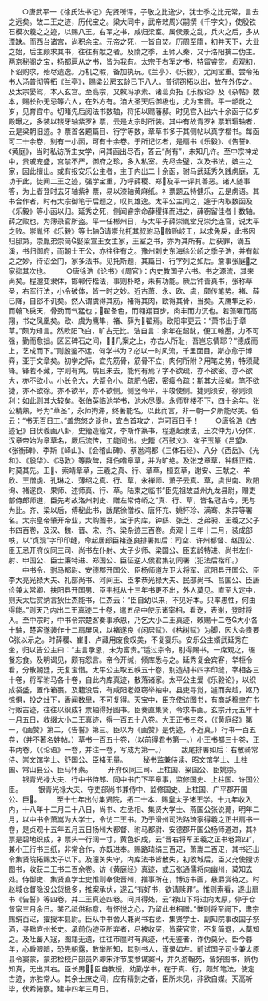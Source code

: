 <!-- { "loadSidebar": true } -->
　　○唐武平一《徐氏法书记》先贤所评，子敬之比逸少，犹士季之比元常，言去之远矣。故二王之迹，历代宝之。梁大同中，武帝敕周兴嗣撰《千字文》，使殷铁石模次羲之之迹，以赐八王。右军之书，咸归梁室。属侯景之乱，兵火之后，多从湮缺。而西台诸宫，尚积余宝。元帝之死，一皆自焚。历周至隋，初并天下，大业之始，后主颇求其书，往往有献之者。及隋之季，王师入秦，又于洛阳擒二伪主。两京秘阁之宝，扬都扈从之书，皆为我有。太宗于右军之书，特留睿赏。贞观初，下诏购求，殆尽遗逸。万机之暇，备加执玩。《兰亭》、《乐毅》，尤闻宝重。尝令拓书人汤普彻等拓《兰亭》，赐梁公房玄龄已下八人。普彻窃拓以出，故在外传之。及太宗晏驾，本入玄宫。至高宗，又敕冯承素、诸葛贞拓《乐毅论》及《杂帖》数本，赐长孙无忌等六人，在外方有。洎大圣天后御极也，尤为宝啬。平一龆龀之岁，见育宫中。切睹先后阅法书数轴，将拓以赐藩邸。时见宫入出六十余函于亿岁殿曝之，多装以镂牙轴紫罗衤票，云是太宗时所装。其中有故青罗衤票玳瑁轴者，云是梁朝旧迹。衤票首各题篇目、行字等数，章草书多于其侧帖以真字楷书。每函可二十余卷，别有一小函，可有十余卷。于所记忆者，是扇书《乐毅》、《告誓》、《黄庭》，当时私访所主女学，问其函出尽否，答云“尚有”，未知几许。至中宗神龙中，贵戚宠盛，宫禁不严，御府之珍，多入私室。先尽金璧，次及书法，嫔主之家，因此擅出。或有报安乐公主者，主于内出二十余函，驸马武延秀久践虏庭，无功于此，徒闻二王之迹，强学宝重，乃呼薛稷、郑及平一评其善恶。诸人随事答，为上者登时去牙轴紫衤票，易以漆轴黄麻纸。衤票题云特健乐，云是虏语。其书合作者，时有太宗御笔于后题之，叹其雄逸。太平公主闻之，遽于内取数函及《乐毅》等小函以归。延秀之死，侧闻睿宗命薛稷择而进之，薛窃留佳者十数轴。薛之败也，为簿录官所盗。平一任郴州日，与太平子薛崇胤堂兄崇允连官，说太平之败。崇胤怀《乐毅》等七轴请崇允托其叔驸马敬贻岐王，以求免戾，此书因归邸第。崇胤弟崇简娶梁宣王女主家，王室之书，亦为其所有。后获罪，谪五溪，书归御府，而朝士王公，亦往往有之。豫州刺史东海徐公峤之季子浩，并有献之之妙，待诏金门，家多法书。见托斯题，其篇目、行字列之如后。詹事张庭之家抑其次也。
　　○唐徐浩《论书》《周官》：内史教国子六书。书之源流，其来尚矣。程邈变隶体，邯郸传楷法，事则朴略，未有功能。厥后钟善真书，张称草圣，右军行法，小令破体，皆一时之妙。近古萧、永、欧、虞，颇传笔势。褚、薛已降，自郐不讥矣。然人谓虞得其筋，褚得其肉，欧得其骨，当矣。夫鹰隼乏彩，而翰飞戾天，骨劲而气猛也；翟备色，而翱翔百步，肉丰而力沉也。若藻曜而高翔，书之凤凰矣。欧、虞为鹰隼，褚、薛为翟焉。欧阳率更云：“萧书出于章草。”颇为知言。然欧阳飞白，旷古无比。浩自言：余年在龆龀，便工翰墨，力不可强，勤而愈拙。区区碑石之间，几案之上，亦古人所耻，吾岂忘情耶？“德成而上，艺成而下。”则殷鉴不远，何学书为？必以一时风流，千里面目，斯亦愈于博弈，亚于文章矣。初学之际，宜先筋骨，筋骨不立，肉何所附？用笔之势，特须藏锋。锋若不藏，字则有病。病且未去，能何有焉？字不欲疏，亦不欲密。亦不欲大，亦不欲小。小长令大，大蹙令小。疏肥令密，密瘦令疏：斯其大经矣。笔不欲捷，亦不欲徐。亦不欲平，亦不欲侧。侧竖令平，平竣使侧。捷则须安，徐则须利：如此则其大较矣。张伯英临池学书，池水尽墨。永师登楼不下，四十余年。张公精熟，号为“草圣”，永师拘滞，终著能名。以此而言，非一朝一夕所能尽美。俗云：“书无百日工。”盖悠悠之谈也，宜白首攻之，岂可百日乎！
　　○唐徐浩《古迹记》自伏羲画八卦，史籀造籀文，李斯作篆书，程邈起隶法，王次仲为八分体，汉章帝始为章草名，厥后流传，工能间出。史籀《石鼓文》、崔子玉篆《吕望》、《张衡碑》、李斯《峄山》、《会稽山碑》、蔡邕鸿都《三体石经》、八分《西岳》、《光和》、《殷华》、《冯敦》等数碑，拜伯喈章草，并为旷绝。及张芝章草，钟繇正楷，时莫其先。卫、索靖章草，王羲之真、行、章草，桓玄草，谢安、王献之、羊欣、王僧虔、孔琳之、薄绍之真、行、草，永禅师、萧子云真、草，虞世南、欧阳询、褚遂良、果师、述师真、行、草。陆柬之临书“臣先祖故益州九龙县尉，赠吏部侍郎师道，臣先考故洛州刺史、赠左常侍峤之”真、行、草，皆名冠古今，无与为比。齐、梁以后，傅秘此书，跋尾徐僧权、唐怀充、姚怀珍、满骞、朱异等署名。太宗皇帝肇开帝业，大购图书，宝于内库，钟繇、张芝、芝弟昶、王羲之父子书四百卷，及汉、魏、晋、宋、齐、梁杂迹三百卷。贞观十三年十二月，装成部帙，以“贞观”字印印缝，命起居郎臣褚遂良排署如后：司空、许州都督、赵国公、臣无忌开府仪同三司、尚书左仆射、太子少师、梁国公、臣玄龄特进、尚书左仆射、申国公、臣士廉特进、郑国公、臣征逆人侯君集初同署（犯法后楷印。）
　　中书令、驸马都尉、安德郡开国公、臣杨师道左卫大将军、武阳县开国公、臣李大亮光禄大夫、礼部尚书、河间王、臣孝恭光禄大夫、民部尚书、莒国公、臣唐俭兼太常卿、扶阳县开国男、臣韦挺从十三年书更不出，外人莫见。直至大定中，则天太后赏纳言狄仕杰能书，仁杰云：“臣自幼以来，不见好本。只率愚性，何由得能。”则天乃内出二王真迹二十卷，遣五品中使示诸宰相，看讫，表谢，登时将入。至中宗时，中书令宗楚客奏事承恩，乃乞大小二王真迹，敕赐十二卷大小各十轴，楚客遂装作十二扇屏风，以褚遂良《闲居赋》、《枯树赋》为脚，因大会贵要张以示之。时薛稷、崔、卢藏用废食叹美，不复宴乐。安乐公主婿武延秀在坐，归以告公主曰：“主言承恩，未为富贵。”适过宗令，别得赐书。一席观之，辍餐忘食。及明谒见，颇有怨言。帝令开缄，倾库悉与之。延秀复会宾客，举柜令看，分散朝廷，无复宝惜。太平公主取五帙五十卷，别造胡书四字印缝，宰相各三十卷，将军驸马各十卷，自此内库真迹，散落诸家。太平公主爱《乐毅论》，以织成袋盛，置作箱裹。及籍没后，有咸阳老妪窃举袖中。县吏寻觉，遽而奔趁，妪乃惊惧，投之灶下，香闻数里，不可复得。天宝中，臣充使访图书，有商胡穆聿在书行贩古迹，往往以织成衤票轴得好图书。臣奏直集贤，令求书画。玄宗开元五年十一月五日，收缀大小二王真迹，得一百五十八卷。大王正书三卷，（《黄庭经》第一，《画赞》第二，《告誓》第三。臣以为《画赞》是伪迹，不近真。）行书一百五卷，（并不著名姓帖。）草书一百五十卷，（以前得君书第一。）小王书都三十卷，正书两卷。（《论语》一卷，并注一卷，写成为第一。）
　　跋尾排署如后：右散骑常侍、崇文馆学士、舒国公、臣褚无量。
　　秘书监兼侍读、昭文馆学士、上柱国、常山县公、臣马怀素。
　　开府仪同三司、上柱国、梁国公、臣姚崇。
　　银青光禄大夫、行中书侍郎、同中书门下平章事，监修国史、上柱国、许国公臣。
　　银青光禄大夫、守吏部尚书兼侍中、监修国史、上柱国、广平郡开国公、臣。
　　至十七年出付集贤院，拓二十本，赐皇太子诸王学。十九年收入内，十八年十二月二十八日，尚书、左丞相、集贤大学士、燕国公张说薨，明年二月，以中书令萧嵩为大学士，令访二王书。乃于滑州司法路琦家得羲之正书扇书一卷，是贞观十五年五月五日扬州大都督、驸马都尉、安德郡开国公杨师道进，其衤票是碧地织成，衤票头一行阔一寸，黄色织成，云“晋右将军王羲之正书卷第四”，兼小王行书三纸，非常合作，亦既进奉。赐路琦绢三百疋，萧嵩二百疋，其书还出令集贤院拓赐太子以下。及潼关失守，内库法书皆散失，初收城后，臣又充使搜访图书，收获二王书二百余卷。访《黄庭经》真迹，或云张通儒将向幽州，莫知去处。侍御史、集贤直学士史惟则奉使晋州，推事所在，博访书画，悬爵赏待之。时赵城仓督隐没公货极多，推案承伏，遂云“有好书，欲请赎罪”。惟则索看，遂出扇书《告誓》等四卷，并二王真迹四卷。问其得处，云“禄山下将过向太原，停于仓督家三月余日。某乙祗供称意，有怀悦之心，乃留此书相赠。”惟则将至阙下，肃宗赐绢百疋，擢授本县尉。臣从中书舍人兼尚书右丞、集贤学士、副知院事改国子祭酒，寻黜庐州长史。承前伪迹臣所弃者，尽被收买，皆获官赏，不复简退，人莫知之。及吐蕃入寇，图籍无遗，往往市廛时有真迹，代无鉴者，诈伪莫分。臣今暮年，心昏眼暗，恐先朝露，敢举所知，其别书人，谨录如左。前试国子司业兼太原县令窦蒙，蒙弟检校户部员外即宋汴节度参谋窦Н，并久游翰苑，皆好图书，辨伪知真，无出其右。臣长男，臣自教授，幼勤学书，在于真、行，颇知笔法，使定古迹，亦胜常人。其余士庶之间，应有精别之者，臣所未见，非欲自媒。天高听毕，伏希俯察。建中四年三月日。
